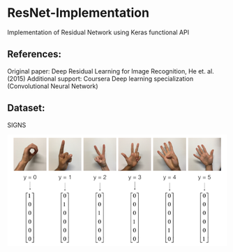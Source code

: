 # ResNet-Implementation

Implementation of Residual Network using Keras functional API 

## References:
Original paper: Deep Residual Learning for Image Recognition, He et. al. (2015)
Additional support: Coursera Deep learning specialization (Convolutional Neural Network)

## Dataset: 
SIGNS

![SIGNS dataset](Capture.png)
